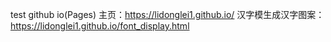 test github io(Pages)
主页：https://lidonglei1.github.io/
汉字模生成汉字图案：https://lidonglei1.github.io/font_display.html

